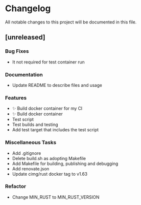 # Changelog

All notable changes to this project will be documented in this file.

## [unreleased]

### Bug Fixes

- It not required for test container run

### Documentation

- Update README to describe files and usage

### Features

- ✨ Build docker container for my CI
- ✨ Build docker container
- Test script
- Test builds and testing
- Add test target that includes the test script

### Miscellaneous Tasks

- Add .gitignore
- Delete build.sh as adopting Makefile
- Add Makefile for building, publishing and debugging
- Add renovate.json
- Update cimg/rust docker tag to v1.63

### Refactor

- Change MIN_RUST to MIN_RUST_VERSION

<!-- generated by git-cliff -->
